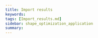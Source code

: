 ```yaml
---
title: Import results
keywords: 
tags: [Import_results.md]
sidebar: shape_optimization_application
summary: 
---
```

